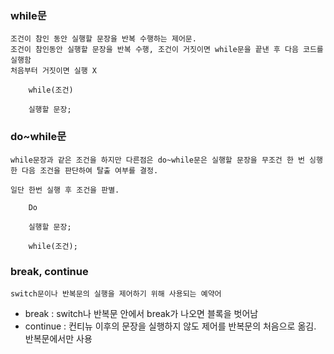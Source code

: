 ### while문
    조건이 참인 동안 실행할 문장을 반복 수행하는 제어문.
    조건이 참인동안 실행할 문장을 반복 수행, 조건이 거짓이면 while문을 끝낸 후 다음 코드를 실행함
    처음부터 거짓이면 실행 X
```
    while(조건)

    실행할 문장;
```


### do~while문
    while문장과 같은 조건을 하지만 다른점은 do~while문은 실행할 문장을 무조건 한 번 싱행한 다음 조건을 판단하여 탈출 여부를 결정.

    일단 한번 실행 후 조건을 판별.
```
    Do

    실행할 문장;

    while(조건);
```

### break, continue
    switch문이나 반복문의 실행을 제어하기 위해 사용되는 예약어

- break : switch나 반복문 안에서 break가 나오면 블록을 벗어남
- continue : 컨티뉴 이후의 문장을 실행하지 않도 제어를 반복문의 처음으로 옮김. 반복문에서만 사용